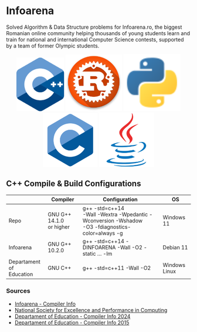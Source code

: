 # Infoarena

Solved Algorithm & Data Structure problems for Infoarena.ro, the biggest Romanian online community helping thousands of young students learn and train for national and international Computer Science contests, supported by a team of former Olympic students.

<div style="text-align:center"> <img src="Docs/Images/Cpp_logo.svg" alt="C++" width="130"/> <img src="Docs/Images/Rust_logo.png" alt="Rust" width="154"/> <img src="Docs/Images/Python_logo.svg" alt="Python" width="156"/> <img src="Docs/Images/C_logo.svg" alt="C" width="148"/> <img src="Docs/Images/Java_logo.svg" alt="Java" width="150"/> </div>

<!-- https://github.com/isocpp/logos -->

## C++ Compile & Build Configurations

|                              | Compiler                    | Configuration                                                                                          | OS               |
|------------------------------|-----------------------------|--------------------------------------------------------------------------------------------------------|------------------|
| Repo                         | GNU G++ 14.1.0<br>or higher | g++ -std=c++14 <br>-Wall -Wextra -Wpedantic -Wconversion -Wshadow<br>-O3 -fdiagnostics-color=always -g | Windows 11       |
| Infoarena                    | GNU G++ 10.2.0              | g++ -std=c++14 -DINFOARENA -Wall -O2 -static … -lm                                                     | Debian 11        |
| Departament of<br> Education | GNU C++                     | g++ -std=c++11 -Wall -O2                                                                               | Windows<br>Linux |

### Sources

* [Infoarena - Compiler Info](https://www.infoarena.ro/documentatie/evaluator)
* [National
Society for Excellence and Performance in Computing](https://sepi.ro/page/oni2024regulament)
* [Departament of
Education - Compiler Info 2024](https://www.edu.ro/sites/default/files/_fi%C8%99iere/Minister/2024/olimpiade_concursuri_24/regulamente_olimpiade/Regulament_ONI_2024.pdf)
* [Departament of
Education - Compiler Info 2015](https://olimpiada.info/oji2015/precizari2015.pdf)
